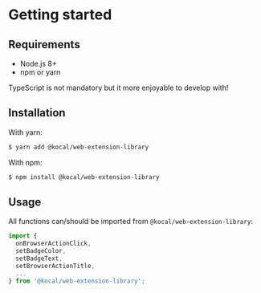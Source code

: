 # Getting started

## Requirements

- Node.js 8+
- npm or yarn

TypeScript is not mandatory but it more enjoyable to develop with!

## Installation

With yarn:
```bash
$ yarn add @kocal/web-extension-library
```

With npm:
```bash
$ npm install @kocal/web-extension-library
```

## Usage

All functions can/should be imported from `@kocal/web-extension-library`:

```typescript
import {
  onBrowserActionClick,
  setBadgeColor,
  setBadgeText,
  setBrowserActionTitle,
  ...
} from '@kocal/web-extension-library';
```

